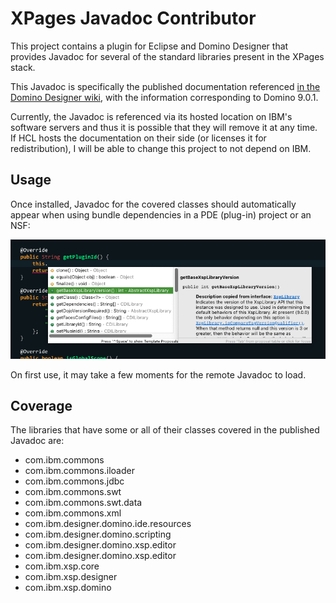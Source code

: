 # XPages Javadoc Contributor

This project contains a plugin for Eclipse and Domino Designer that provides Javadoc for several of the standard libraries present in the XPages stack.

This Javadoc is specifically the published documentation referenced [in the Domino Designer wiki](https://ds_infolib.hcltechsw.com/ldd/ddwiki.nsf/dx/Domino_Designer_Extensibility_APIs_Javadoc_9.0.1), with the information corresponding to Domino 9.0.1.

Currently, the Javadoc is referenced via its hosted location on IBM's software servers and thus it is possible that they will remove it at any time. If HCL hosts the documentation on their side (or licenses it for redistribution), I will be able to change this project to not depend on IBM.

## Usage

Once installed, Javadoc for the covered classes should automatically appear when using bundle dependencies in a PDE (plug-in) project or an NSF:

![Screenshot showing inline Javadoc for the XspLibrary class](img/example.png)

On first use, it may take a few moments for the remote Javadoc to load.

## Coverage

The libraries that have some or all of their classes covered in the published Javadoc are:

- com.ibm.commons
- com.ibm.commons.iloader
- com.ibm.commons.jdbc
- com.ibm.commons.swt
- com.ibm.commons.swt.data
- com.ibm.commons.xml
- com.ibm.designer.domino.ide.resources
- com.ibm.designer.domino.scripting
- com.ibm.designer.domino.xsp.editor
- com.ibm.designer.domino.xsp.editor
- com.ibm.xsp.core
- com.ibm.xsp.designer
- com.ibm.xsp.domino
